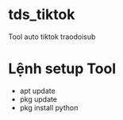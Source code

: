 # tds_tiktok
Tool auto tiktok traodoisub

# Lệnh setup Tool
- apt update
- pkg update
- pkg install python
